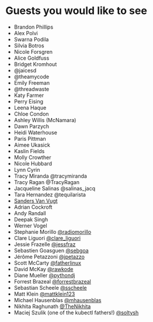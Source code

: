 # Guests you would like to see
* Brandon Phillips
* Alex Polvi
* Swarna Podila
* Silvia Botros
* Nicole Forsgren
* Alice Goldfuss
* Bridget Kromhout
* @jaicesd
* @theamycode
* Emily Freeman
* @threadwaste
* Katy Farmer
* Perry Eising
* Leena Haque
* Chloe Condon
* Ashley Willis (McNamara)
* Dawn Parzych
* Heidi Waterhouse
* Paris Pittman
* Aimee Ukasick
* Kaslin Fields
* Molly Crowther
* Nicole Hubbard
* Lynn Cyrin
* Tracy Miranda @tracymiranda
* Tracy Ragan @TracyRagan
* Jacqueline Salinas @salinas_jacq
* Tara Hernandez @tequilarista
* [Sanders Van Vugt](https://www.sandervanvugt.com/)
* Adrian Cockroft
* Andy Randall 
* Deepak Singh
* Werner Vogel
* Stephanie Morillo  [@radiomorillo](www.twitter.com/radiomorillo)
* Clare Liguori      [@clare_liguori](www.twitter.com/clare_liguori)
* Jessie Frazelle    [@jessfraz](www.twitter.com/jessfraz)
* Sebastien Goasguen [@sebgoa](www.twitter.com/sebgoa)
* Jérôme Petazzoni   [@jpetazzo](www.twitter.com/jpetazzo)
* Scott McCarty      [@fatherlinux](www.twitter.com/fatherlinux)
* David McKay        [@rawkode](www.twitter.com/rawkode)
* Diane Mueller      [@pythondj](www.twitter.com/pythondj)
* Forrest Brazeal    [@forrestbrazeal](www.twitter.com/forrestbrazeal)
* Sebastian Scheele  [@sscheele](https://twitter.com/sscheele)
* Matt Klein         [@mattklein123](https://twitter.com/mattklein123)
* Michael Hausenblas [@mhausenblas](https://twitter.com/mhausenblas)
* Nikhita Raghunath  [@TheNikhita](https://twitter.com/TheNikhita)
* Maciej Szulik (one of the kubectl fathers!) [@soltysh](https://twitter.com/soltysh)
